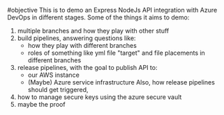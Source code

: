 #objective
This is to demo an Express NodeJs API integration with Azure DevOps in different stages. Some of the things it aims to demo:
1. multiple branches and how they play with other stuff
2. build pipelines, answering questions like:
    - how they play with different branches
    - roles of something like yml file "target" and file placements in different branches
3. release pipelines, with the goal to publish API to:
    - our AWS instance
    - (Maybe) Azure service infrastructure
   Also, how release pipelines should get triggered, 
4. how to manage secure keys using the azure secure vault
5. maybe the proof